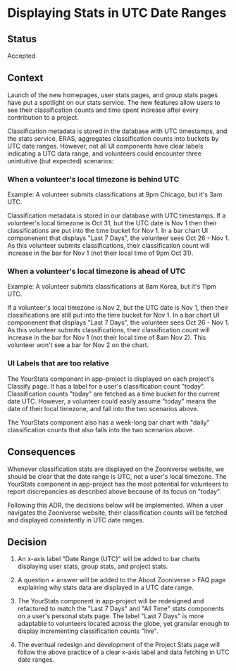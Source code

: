 # Displaying Stats in UTC Date Ranges

## Status
Accepted


## Context

Launch of the new homepages, user stats pages, and group stats pages have put a spotlight on our stats service. The new features allow users to see their classification counts and time spent increase after every contribution to a project.

Classification metadata is stored in the database with UTC timestamps, and the stats service, ERAS, aggregates classification counts into buckets by UTC date ranges. However, not all UI components have clear labels indicating a UTC data range, and volunteers could encounter three unintuitive (but expected) scenarios:

### When a volunteer's local timezone is behind UTC

Example: A volunteer submits classifications at 9pm Chicago, but it's 3am UTC.

Classification metadata is stored in our database with UTC timestamps. If a volunteer's local timezone is Oct 31, but the UTC date is Nov 1 then their classifications are put into the time bucket for Nov 1. In a bar chart UI componenent that displays "Last 7 Days", the volunteer sees Oct 26 - Nov 1. As this volunteer submits classifications, their classification count will increase in the bar for Nov 1 (not their local time of 9pm Oct 31).

### When a volunteer's local timezone is ahead of UTC

Example: A volunteer submits classifications at 8am Korea, but it's 11pm UTC.

If a volunteer's local timezone is Nov 2, but the UTC date is Nov 1, then their classifications are still put into the time bucket for Nov 1. In a bar chart UI componenent that displays "Last 7 Days", the volunteer sees Oct 26 - Nov 1. As this volunteer submits classifications, their classification count will increase in the bar for Nov 1 (not their local time of 8am Nov 2). This volunteer won't see a bar for Nov 2 on the chart.

### UI Labels that are too relative

The YourStats component in app-project is displayed on each project's Classify page. It has a label for a user's classification count "today". Classification counts "today" are fetched as a time bucket for the current date UTC. However, a volunteer could easily assume "today" means the date of their local timezone, and  fall into the two scenarios above.

The YourStats component also has a week-long bar chart with "daily" classification counts that also falls into the two scenarios above.


## Consequences

Whenever classification stats are displayed on the Zooniverse website, we should be clear that the date range is UTC, not a user's local timezone. The YourStats component in app-project has the most potential for volunteers to report discrepancies as described above because of its focus on "today".

Following this ADR, the decisions below will be implemented. When a user navigates the Zooniverse website, their classification counts will be fetched and displayed consistently in UTC date ranges.


## Decision

1. An x-axis label "Date Range (UTC)" will be added to bar charts displaying user stats, group stats, and project stats.

2. A question + answer will be added to the About Zooniverse > FAQ page explaining why stats data are displayed in a UTC date range.

3. The YourStats component in app-project will be redesigned and refactored to match the "Last 7 Days" and "All Time" stats components on a user's personal stats page. The label "Last 7 Days" is more adaptable to volunteers located across the globe, yet granular enough to display incrementing classification counts "live".

4. The eventual redesign and development of the Project Stats page will follow the above practice of a clear x-axis label and data fetching in UTC date ranges.
